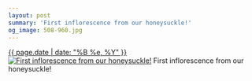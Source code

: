 ```yaml
---
layout: post
summary: 'First inflorescence from our honeysuckle!'
og_image: 508-960.jpg
---
```


<p>
  <time><a href="/508">{{ page.date | date: "%B %e, %Y" }}</a></time>
  <a href="/508"><img src="{{ site.assets_url }}/508-480.jpg" srcset="{{ site.assets_url }}/508-960.jpg 960w, {{ site.assets_url }}/508-720.jpg 720w, {{ site.assets_url }}/508-480.jpg 480w, {{ site.assets_url }}/508-240.jpg 240w" sizes="(min-width: 700px) 50vw, calc(100vw - 2rem)" alt="First inflorescence from our honeysuckle!" /></a>
  <span>First inflorescence from our honeysuckle!</span>
</p>
